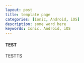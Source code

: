 ```yaml
---
layout: post
title: template page
categories: [Ionic, Android, iOS]
description: some word here
keywords: Ionic, Android, iOS
---
```


#### TEST
TESTTS 